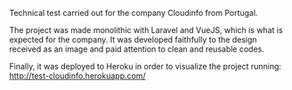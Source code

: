 Technical test carried out for the company Cloudinfo from Portugal.

The project was made monolithic with Laravel and VueJS, which is what is expected for the company. It was developed faithfully to the design received as an image and paid attention to clean and reusable codes.

Finally, it was deployed to Heroku in order to visualize the project running:
http://test-cloudinfo.herokuapp.com/
